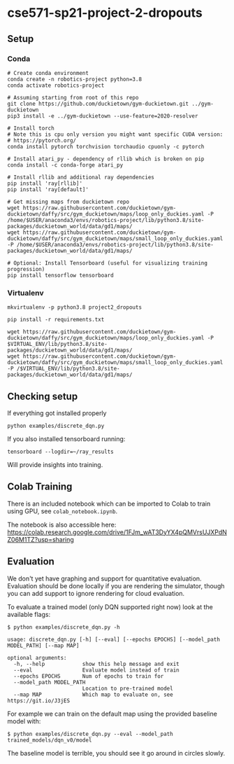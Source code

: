 # cse571-sp21-project-2-dropouts

## Setup

### Conda
```
# Create conda environment
conda create -n robotics-project python=3.8
conda activate robotics-project

# Assuming starting from root of this repo
git clone https://github.com/duckietown/gym-duckietown.git ../gym-duckietown
pip3 install -e ../gym-duckietown --use-feature=2020-resolver

# Install torch
# Note this is cpu only version you might want specific CUDA version:
# https://pytorch.org/
conda install pytorch torchvision torchaudio cpuonly -c pytorch

# Install atari_py - dependency of rllib which is broken on pip
conda install -c conda-forge atari_py

# Install rllib and additional ray dependencies
pip install 'ray[rllib]'
pip install 'ray[default]'

# Get missing maps from duckietown repo
wget https://raw.githubusercontent.com/duckietown/gym-duckietown/daffy/src/gym_duckietown/maps/loop_only_duckies.yaml -P /home/$USER/anaconda3/envs/robotics-project/lib/python3.8/site-packages/duckietown_world/data/gd1/maps/
wget https://raw.githubusercontent.com/duckietown/gym-duckietown/daffy/src/gym_duckietown/maps/small_loop_only_duckies.yaml -P /home/$USER/anaconda3/envs/robotics-project/lib/python3.8/site-packages/duckietown_world/data/gd1/maps/

# Optional: Install Tensorboard (useful for visualizing training progression)
pip install tensorflow tensorboard
```

### Virtualenv
```
mkvirtualenv -p python3.8 project2_dropouts

pip install -r requirements.txt

wget https://raw.githubusercontent.com/duckietown/gym-duckietown/daffy/src/gym_duckietown/maps/loop_only_duckies.yaml -P $VIRTUAL_ENV/lib/python3.8/site-packages/duckietown_world/data/gd1/maps/
wget https://raw.githubusercontent.com/duckietown/gym-duckietown/daffy/src/gym_duckietown/maps/small_loop_only_duckies.yaml -P /$VIRTUAL_ENV/lib/python3.8/site-packages/duckietown_world/data/gd1/maps/
```

## Checking setup
If everything got installed properly
```
python examples/discrete_dqn.py
```

If you also installed tensorboard running:
```
tensorboard --logdir=~/ray_results
```
Will provide insights into training.

## Colab Training

There is an included notebook which can be imported to Colab to train using GPU, see `colab_notebook.ipynb`.

The notebook is also accessible here: https://colab.research.google.com/drive/1FJm_wAT3DyYX4pQMVrsUJXPdNZ06M1TZ?usp=sharing

## Evaluation

We don't yet have graphing and support for quantitative evaluation. Evaluation should be done locally if you are rendering the simulator, though you can add support to ignore rendering for cloud evaluation.

To evaluate a trained model (only DQN supported right now) look at the available flags:
```
$ python examples/discrete_dqn.py -h

usage: discrete_dqn.py [-h] [--eval] [--epochs EPOCHS] [--model_path MODEL_PATH] [--map MAP]

optional arguments:
  -h, --help            show this help message and exit
  --eval                Evaluate model instead of train
  --epochs EPOCHS       Num of epochs to train for
  --model_path MODEL_PATH
                        Location to pre-trained model
  --map MAP             Which map to evaluate on, see https://git.io/J3jES
```

For example we can train on the default map using the provided baseline model with:
```
$ python examples/discrete_dqn.py --eval --model_path trained_models/dqn_v0/model
```

The baseline model is terrible, you should see it go around in circles slowly.
